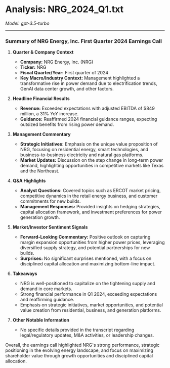 # Analysis: NRG_2024_Q1.txt

*Model: gpt-3.5-turbo*

---

### Summary of NRG Energy, Inc. First Quarter 2024 Earnings Call

1. **Quarter & Company Context**
   - **Company:** NRG Energy, Inc. (NRG)
   - **Ticker:** NRG
   - **Fiscal Quarter/Year:** First quarter of 2024
   - **Key Macro/Industry Context:** Management highlighted a transformative rise in power demand due to electrification trends, GenAI data center growth, and other factors.

2. **Headline Financial Results**
   - **Revenue:** Exceeded expectations with adjusted EBITDA of $849 million, a 31% YoY increase.
   - **Guidance:** Reaffirmed 2024 financial guidance ranges, expecting outsized benefits from rising power demand.

3. **Management Commentary**
   - **Strategic Initiatives:** Emphasis on the unique value proposition of NRG, focusing on residential energy, smart technologies, and business-to-business electricity and natural gas platforms.
   - **Market Updates:** Discussion on the step change in long-term power demand, highlighting opportunities in competitive markets like Texas and the Northeast.

4. **Q&A Highlights**
   - **Analyst Questions:** Covered topics such as ERCOT market pricing, competitive dynamics in the retail energy business, and customer commitments for new builds.
   - **Management Responses:** Provided insights on hedging strategies, capital allocation framework, and investment preferences for power generation growth.

5. **Market/Investor Sentiment Signals**
   - **Forward-Looking Commentary:** Positive outlook on capturing margin expansion opportunities from higher power prices, leveraging diversified supply strategy, and potential partnerships for new builds.
   - **Surprises:** No significant surprises mentioned, with a focus on disciplined capital allocation and maximizing bottom-line impact.

6. **Takeaways**
   - NRG is well-positioned to capitalize on the tightening supply and demand in core markets.
   - Strong financial performance in Q1 2024, exceeding expectations and reaffirming guidance.
   - Emphasis on strategic initiatives, market opportunities, and potential value creation from residential, business, and generation platforms.

7. **Other Notable Information**
   - No specific details provided in the transcript regarding legal/regulatory updates, M&A activities, or leadership changes.

Overall, the earnings call highlighted NRG's strong performance, strategic positioning in the evolving energy landscape, and focus on maximizing shareholder value through growth opportunities and disciplined capital allocation.